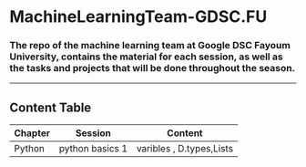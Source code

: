 # MachineLearningTeam-GDSC.FU

### The repo of the machine learning team at Google DSC Fayoum University, contains the material for each session, as well as the tasks and projects that will be done throughout the season.
________________________________________________________________________________________________________________________________
## Content Table 

| Chapter   | Session  | Content |
| ------------- | ------------- | ------------- |
| Python  | python basics 1 | varibles , D.types,Lists |


